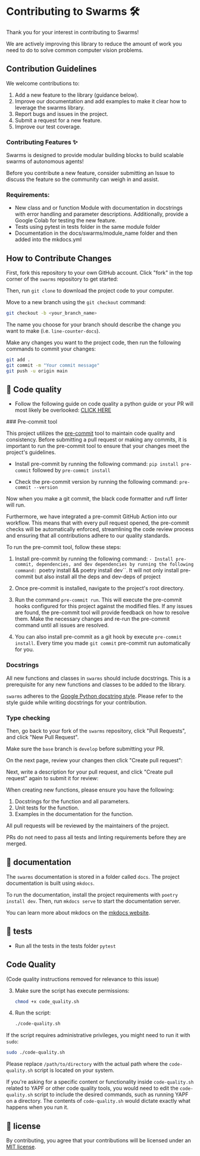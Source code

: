 # Contributing to Swarms 🛠️

Thank you for your interest in contributing to Swarms!

We are actively improving this library to reduce the amount of work you need to do to solve common computer vision problems.

## Contribution Guidelines

We welcome contributions to:

1. Add a new feature to the library (guidance below).
2. Improve our documentation and add examples to make it clear how to leverage the swarms library.
3. Report bugs and issues in the project.
4. Submit a request for a new feature.
5. Improve our test coverage.

### Contributing Features ✨

Swarms is designed to provide modular building blocks to build scalable swarms of autonomous agents!

Before you contribute a new feature, consider submitting an Issue to discuss the feature so the community can weigh in and assist.

### Requirements:
- New class and or function Module with documentation in docstrings with error handling and parameter descriptions. Additionally, provide a Google Colab for testing the new feature.
- Tests using pytest in tests folder in the same module folder
- Documentation in the docs/swarms/module_name folder and then added into the mkdocs.yml


## How to Contribute Changes

First, fork this repository to your own GitHub account. Click "fork" in the top corner of the `swarms` repository to get started:

Then, run `git clone` to download the project code to your computer.

Move to a new branch using the `git checkout` command:

```bash
git checkout -b <your_branch_name>
```

The name you choose for your branch should describe the change you want to make (i.e. `line-counter-docs`).

Make any changes you want to the project code, then run the following commands to commit your changes:

```bash
git add .
git commit -m "Your commit message"
git push -u origin main
```

## 🎨 Code quality
- Follow the following guide on code quality a python guide or your PR will most likely be overlooked: [CLICK HERE](https://google.github.io/styleguide/pyguide.html)



### Pre-commit tool

This project utilizes the [pre-commit](https://pre-commit.com/) tool to maintain code quality and consistency. Before submitting a pull request or making any commits, it is important to run the pre-commit tool to ensure that your changes meet the project's guidelines.


- Install pre-commit by running the following command: `pip install pre-commit` followed by `pre-commit install`

- Check the pre-commit version by running the following command: `pre-commit --version`

Now when you make a git commit, the black code formatter and ruff linter will run.

Furthermore, we have integrated a pre-commit GitHub Action into our workflow. This means that with every pull request opened, the pre-commit checks will be automatically enforced, streamlining the code review process and ensuring that all contributions adhere to our quality standards.

To run the pre-commit tool, follow these steps:

1. Install pre-commit by running the following command: `- Install pre-commit, dependencies, and dev dependencies by running the following command: `poetry install && poetry install dev``. It will not only install pre-commit but also install all the deps and dev-deps of project

2. Once pre-commit is installed, navigate to the project's root directory.

3. Run the command `pre-commit run`. This will execute the pre-commit hooks configured for this project against the modified files. If any issues are found, the pre-commit tool will provide feedback on how to resolve them. Make the necessary changes and re-run the pre-commit command until all issues are resolved.

4. You can also install pre-commit as a git hook by execute `pre-commit install`. Every time you made `git commit` pre-commit run automatically for you.


### Docstrings

All new functions and classes in `swarms` should include docstrings. This is a prerequisite for any new functions and classes to be added to the library.

`swarms` adheres to the [Google Python docstring style](https://google.com/google/styleguide/blob/gh-pages/python_style_rules.md#383-functions-and-methods). Please refer to the style guide while writing docstrings for your contribution.

### Type checking

Then, go back to your fork of the `swarms` repository, click "Pull Requests", and click "New Pull Request".

Make sure the `base` branch is `develop` before submitting your PR.

On the next page, review your changes then click "Create pull request":

Next, write a description for your pull request, and click "Create pull request" again to submit it for review:

When creating new functions, please ensure you have the following:

1. Docstrings for the function and all parameters.
2. Unit tests for the function.
3. Examples in the documentation for the function.



All pull requests will be reviewed by the maintainers of the project.

PRs do not need to pass all tests and linting requirements before they are merged.

## 📝 documentation

The `swarms` documentation is stored in a folder called `docs`. The project documentation is built using `mkdocs`.

To run the documentation, install the project requirements with `poetry install dev`. Then, run `mkdocs serve` to start the documentation server.

You can learn more about mkdocs on the [mkdocs website](https://www.mkdocs.org/).

## 🧪 tests
- Run all the tests in the tests folder
   ```pytest```
   
## Code Quality
(Code quality instructions removed for relevance to this issue)

3. Make sure the script has execute permissions:
   ```sh
   chmod +x code_quality.sh
   ```

4. Run the script:
   ```sh
   ./code-quality.sh
   ```
   
If the script requires administrative privileges, you might need to run it with `sudo`:
```sh
sudo ./code-quality.sh
```

Please replace `/path/to/directory` with the actual path where the `code-quality.sh` script is located on your system.

If you're asking for a specific content or functionality inside `code-quality.sh` related to YAPF or other code quality tools, you would need to edit the `code-quality.sh` script to include the desired commands, such as running YAPF on a directory. The contents of `code-quality.sh` would dictate exactly what happens when you run it.


## 📄 license

By contributing, you agree that your contributions will be licensed under an [MIT license](https://github.com/kyegomez/swarms/blob/develop/LICENSE.md).